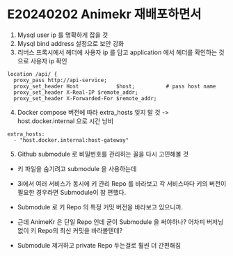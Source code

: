 # E20240202 Animekr 재배포하면서

1. Mysql user ip 를 명확하게 잡을 것
2. Mysql bind address 설정으로 보안 강화
3. 리버스 프록시에서 헤더에 사용자 ip 를 담고 application 에서 헤더를 확인하는 것으로 사용자 ip 확인
```
location /api/ {
  proxy_pass http://api-service;
  proxy_set_header Host            $host;          # pass host name
  proxy_set_header X-Real-IP $remote_addr;
  proxy_set_header X-Forwarded-For $remote_addr;   
```
4. Docker compose 버전에 따라 extra_hosts 잊지 말 것 -> host.docker.internal 으로 시간 낭비
```
extra_hosts:
  - "host.docker.internal:host-gateway"
```
5. Github submodule 로 비밀번호를 관리하는 꼴을 다시 고민해볼 것
- 키 파일을 숨기려고 submodule 을 사용하는데
- 3i에서 여러 서비스가 동시에 키 관리 Repo 를 바라보고 각 서비스마다 키의 버전이 필요한 경우라면 Submodule이 참 편했다.
- Submodule 로 키 Repo 의 특정 커밋 버전을 바라보고 있으니까.

- 근데 AnimeKr 은 단일 Repo 인데 굳이 Submodule 을 써야하나? 어차피 버저닝 없이 키 Repo의 최신 커밋을 바라볼텐데?
- Submodule 제거하고 private Repo 두는걸로 훨씬 더 간편해짐
